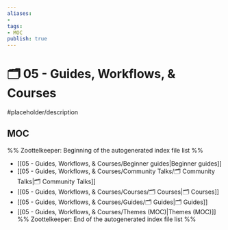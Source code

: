 ```yaml
---
aliases:
- 
tags: 
- MOC
publish: true
---
```


# 🗂️ 05 - Guides, Workflows, & Courses

#placeholder/description 

## MOC

%% Zoottelkeeper: Beginning of the autogenerated index file list  %%
-  [[05 - Guides, Workflows, & Courses/Beginner guides|Beginner guides]]
-  [[05 - Guides, Workflows, & Courses/Community Talks/🗂️ Community Talks|🗂️ Community Talks]]
-  [[05 - Guides, Workflows, & Courses/Courses/🗂️ Courses|🗂️ Courses]]
-  [[05 - Guides, Workflows, & Courses/Guides/🗂️ Guides|🗂️ Guides]]
-  [[05 - Guides, Workflows, & Courses/Themes (MOC)|Themes (MOC)]]
%% Zoottelkeeper: End of the autogenerated index file list  %%
